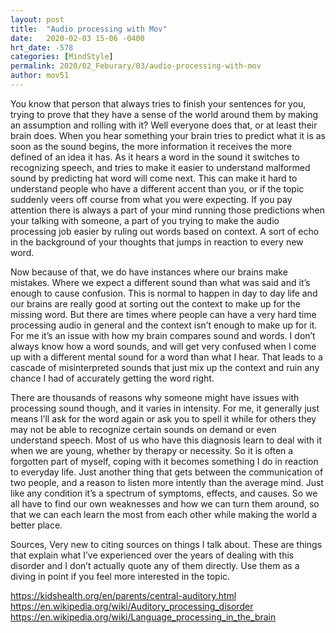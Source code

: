 ```yaml
---
layout: post
title:  "Audio processing with Mov"
date:   2020-02-03 15-06 -0400
hrt_date: -578
categories: [MindStyle]
permalink: 2020/02_Feburary/03/audio-processing-with-mov
author: mov51
---
```

You know that person that always tries to finish your sentences for you, trying to prove that they have a sense of the world around them by making an assumption and rolling with it? Well everyone does that, or at least their brain does. When you hear something your brain tries to predict what it is as soon as the sound begins, the more information it receives the more defined of an idea it has. As it hears a word in the sound it switches to recognizing speech, and tries to make it easier to understand malformed sound by predicting hat word will come next. This can make it hard to understand people who have a different accent than you, or if the topic suddenly veers off course from what you were expecting. If you pay attention there is always a part of your mind running those predictions when your talking with someone, a part of you trying to make the audio processing job easier by ruling out words based on context. A sort of echo in the background of your thoughts that jumps in reaction to every new word.  

Now because of that, we do have instances where our brains make mistakes. Where we expect a different sound than what was said and it’s enough to cause confusion. This is normal to happen in day to day life and our brains are really good at sorting out the context to make up for the missing word. But there are times where people can have a very hard time processing audio in general and the context isn’t enough to make up for it. For me it’s an issue with how my brain compares sound and words. I don’t always know how a word sounds, and will get very confused when I come up with a different mental sound for a word than what I hear. That leads to a cascade of misinterpreted sounds that just mix up the context and ruin any chance I had of accurately getting the word right.  

There are thousands of reasons why someone might have issues with processing sound though, and it varies in intensity. For me, it generally just means I’ll ask for the word again or ask you to spell it while for others they may not be able to recognize certain sounds on demand or even understand speech. Most of us who have this diagnosis learn to deal with it when we are young, whether by therapy or necessity. So it is often a forgotten part of myself, coping with it becomes something I do in reaction to everyday life. Just another thing that gets between the communication of two people, and a reason to listen more intently than the average mind. Just like any condition it’s a spectrum of symptoms, effects, and causes. So we all have to find our own weaknesses and how we can turn them around, so that we can each learn the most from each other while making the world a better place.  

Sources,
Very new to citing sources on things I talk about. These are things that explain what I’ve experienced over the years of dealing with this disorder and I don’t actually quote any of them directly. Use them as a diving in point if you feel more interested in the topic.  

https://kidshealth.org/en/parents/central-auditory.html  
https://en.wikipedia.org/wiki/Auditory_processing_disorder  
https://en.wikipedia.org/wiki/Language_processing_in_the_brain  
